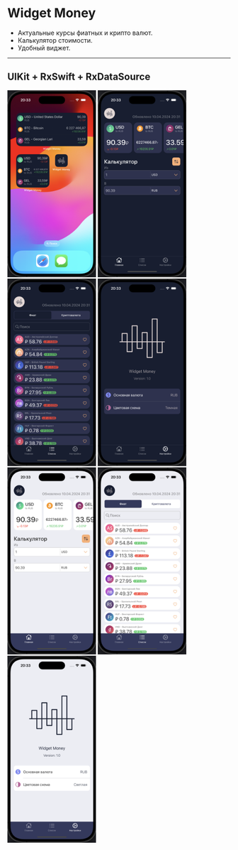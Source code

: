 #  Widget Money

- Актуальные курсы фиатных и крипто валют.
- Калькулятор стоимости.
- Удобный виджет.


---------------------------------------

UIKit + RxSwift + RxDataSource 
---------------------------------------

<img src="https://github.com/ProstoMC/Widget-Money/blob/main/Screens/Widgets.png?raw=true" width="200" >
<img src="https://github.com/ProstoMC/Widget-Money/blob/main/Screens/Dark%201.png?raw=true" width="200" >
<img src="https://github.com/ProstoMC/Widget-Money/blob/main/Screens/Dark%202.png?raw=true" width="200" >
<img src="https://github.com/ProstoMC/Widget-Money/blob/main/Screens/Dark%203.png?raw=true" width="200" >
<img src="https://github.com/ProstoMC/Widget-Money/blob/main/Screens/Light%201.png?raw=true" width="200" >
<img src="https://github.com/ProstoMC/Widget-Money/blob/main/Screens/Light%202.png?raw=true" width="200" >
<img src="https://github.com/ProstoMC/Widget-Money/blob/main/Screens/Light%203.png?raw=true" width="200" >




